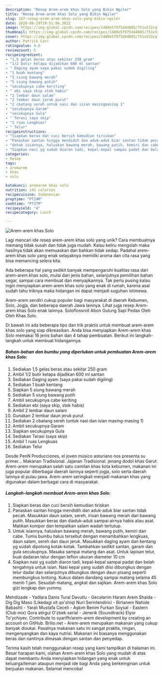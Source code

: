 ```yaml
---
description: "Resep Arem-arem khas Solo yang Bikin Ngiler"
title: "Resep Arem-arem khas Solo yang Bikin Ngiler"
slug: 187-resep-arem-arem-khas-solo-yang-bikin-ngiler
date: 2020-08-29T19:51:06.382Z
image: https://img-global.cpcdn.com/recipes/1480e5f975d44885/751x532cq70/arem-arem-khas-solo-foto-resep-utama.jpg
thumbnail: https://img-global.cpcdn.com/recipes/1480e5f975d44885/751x532cq70/arem-arem-khas-solo-foto-resep-utama.jpg
cover: https://img-global.cpcdn.com/recipes/1480e5f975d44885/751x532cq70/arem-arem-khas-solo-foto-resep-utama.jpg
author: Patrick Carr
ratingvalue: 4.6
reviewcount: 5
recipeingredient:
- "1,5 gelas beras atau sekitar 250 gram"
- "1/2 butir kelapa dijadikan 600 ml santan"
- " Daging ayam saya pakai sudah digiling"
- "1 buah kentang"
- "5 siung bawang merah"
- "5 siung bawang putih"
- "secukupnya cabe keriting"
- " ebi saya skip stok habis"
- "2 lembar daun salam"
- "2 lembar daun jeruk purut"
- "2 cbatang sereh untuk nasi dan isian masingmasing 1"
- "secukupnya Garam"
- "secukupnya Gula"
- " Terasi saya skip"
- "1 ruas Lengkuas"
- " Telur"
recipeinstructions:
- "Siapkan beras dan cuci bersih kemudian tiriskan"
- "Panaskan santan hingga mendidih dan aduk-aduk biar santan tidak pecah. Masukkan daun salam, sereh, irisan bawang merah dan bawang putih. Masukkan beras dan diaduk-aduk sampai airnya habis atau asat. Matikan kompor dan tempatkan salam wadah tertutup."
- "Untuk isiannya, haluskan bawang merah, bawang putih, kemiri dan cabe. Tumis bumbu halus tersebut dengan menambahkan lengkuas, daun salam, sereh dan daun jeruk. Masukkan daging ayam dan kentang yg sudah dipotong kotak-kotak. Tambahkan sedikit santan, garam dan gula secukupnya. Masaka sampai matang dan asat. Untuk lapisan telur, buat dadaran telur dengan teflon ukuran diameter 10 cm"
- "Siapkan nasi yg sudah diaron tadi, kepal-kepal sampai padat dan belah tengahnya untuk isian. Nasi kepal yang sudah diisi dibungkus dengan telur dadar dan selanjutnya dibungkus dengan daun pisang seperti membungkus lontong. Kukus dalam dandang sampai matang selama 45 menit-1 jam. Sesudah matang, angkat dan sajikan. Arem-arem khas Solo gizi lengkap dan yummy."
categories:
- Resep
tags:
- aremarem
- khas
- solo

katakunci: aremarem khas solo 
nutrition: 143 calories
recipecuisine: Indonesian
preptime: "PT24M"
cooktime: "PT37M"
recipeyield: "4"
recipecategory: Lunch

---
```



![Arem-arem khas Solo](https://img-global.cpcdn.com/recipes/1480e5f975d44885/751x532cq70/arem-arem-khas-solo-foto-resep-utama.jpg)

Lagi mencari ide resep arem-arem khas solo yang unik? Cara membuatnya memang tidak susah dan tidak juga mudah. Kalau keliru mengolah maka hasilnya tidak akan memuaskan dan bahkan tidak sedap. Padahal arem-arem khas solo yang enak selayaknya memiliki aroma dan cita rasa yang bisa memancing selera kita.

Ada beberapa hal yang sedikit banyak mempengaruhi kualitas rasa dari arem-arem khas solo, mulai dari jenis bahan, selanjutnya pemilihan bahan segar, sampai cara membuat dan menyajikannya. Tak perlu pusing kalau ingin menyiapkan arem-arem khas solo yang enak di rumah, karena asal sudah tahu triknya maka hidangan ini dapat menjadi suguhan istimewa.

Arem-arem sendiri cukup populer bagi masyarakat di daerah Kebumen, Solo, Jogja, dan beberapa daerah Jawa lainnya. Lihat juga resep Arem-arem khas Solo enak lainnya. Soloflossroll Abon Gulung Sapi Pedas Oleh Oleh Khas Solo.


Di bawah ini ada beberapa tips dan trik praktis untuk membuat arem-arem khas solo yang siap dikreasikan. Anda bisa menyiapkan Arem-arem khas Solo memakai 16 jenis bahan dan 4 tahap pembuatan. Berikut ini langkah-langkah untuk membuat hidangannya.

<!--inarticleads1-->

##### Bahan-bahan dan bumbu yang diperlukan untuk pembuatan Arem-arem khas Solo:

1. Sediakan 1,5 gelas beras atau sekitar 250 gram
1. Ambil 1/2 butir kelapa dijadikan 600 ml santan
1. Sediakan  Daging ayam (saya pakai sudah digiling)
1. Sediakan 1 buah kentang
1. Siapkan 5 siung bawang merah
1. Sediakan 5 siung bawang putih
1. Ambil secukupnya cabe keriting
1. Sediakan  ebi (saya skip, stok habis)
1. Ambil 2 lembar daun salam
1. Gunakan 2 lembar daun jeruk purut
1. Sediakan 2 cbatang sereh (untuk nasi dan isian masing-masing 1)
1. Ambil secukupnya Garam
1. Siapkan secukupnya Gula
1. Sediakan  Terasi (saya skip)
1. Ambil 1 ruas Lengkuas
1. Sediakan  Telur


Desde PenN Producciones, el joven músico asturiano nos presenta su primer… Makanan Tradisional. Jajanan Tradisional. jenang dodol khas Garut. Arem-arem merupakan salah satu camilan khas kota kebumen, makanan ini juga popular diberbagai daerah lainnya seperti jogja, solo serta daerah lainnya di pulau jawa. Arem-arem seringkali menjadi makanan khas yang digunakan dalam berbagai cara di masyarakat. 

<!--inarticleads2-->

##### Langkah-langkah membuat Arem-arem khas Solo:

1. Siapkan beras dan cuci bersih kemudian tiriskan
1. Panaskan santan hingga mendidih dan aduk-aduk biar santan tidak pecah. Masukkan daun salam, sereh, irisan bawang merah dan bawang putih. Masukkan beras dan diaduk-aduk sampai airnya habis atau asat. Matikan kompor dan tempatkan salam wadah tertutup.
1. Untuk isiannya, haluskan bawang merah, bawang putih, kemiri dan cabe. Tumis bumbu halus tersebut dengan menambahkan lengkuas, daun salam, sereh dan daun jeruk. Masukkan daging ayam dan kentang yg sudah dipotong kotak-kotak. Tambahkan sedikit santan, garam dan gula secukupnya. Masaka sampai matang dan asat. Untuk lapisan telur, buat dadaran telur dengan teflon ukuran diameter 10 cm
1. Siapkan nasi yg sudah diaron tadi, kepal-kepal sampai padat dan belah tengahnya untuk isian. Nasi kepal yang sudah diisi dibungkus dengan telur dadar dan selanjutnya dibungkus dengan daun pisang seperti membungkus lontong. Kukus dalam dandang sampai matang selama 45 menit-1 jam. Sesudah matang, angkat dan sajikan. Arem-arem khas Solo gizi lengkap dan yummy.


Mehdizade - Yadlara Danis Tural Davutlu - Gecələrim Haram Arem Shaida - Dig Dig Maso (Likedagi xit qo&#39;shiq) Nuri Serinlendirici - Birtanem Nahide Babashli - Yaralı Mustafa Ceceli - Aşkım Benim Furkan Soysal - Eastern (Club mix) Qora atirgul O&#39;zbek serial - Jenerik (Soundtrack) Elyor To&#39;ychiyev. Contribute to syarifh/arem-arem development by creating an account on GitHub. Brilio.net - Arem-arem merupakan makanan yang cukup banyak disukai. Pasalnya makanan satu ini sangat praktis, ringan, mengenyangkan dan kaya nutrisi. Makanan ini biasanya menggunakan beras dan nantinya dimasak dengan santan dan penyedap. 

Terima kasih telah menggunakan resep yang kami tampilkan di halaman ini. Besar harapan kami, olahan Arem-arem khas Solo yang mudah di atas dapat membantu Anda menyiapkan hidangan yang enak untuk keluarga/teman ataupun menjadi ide bagi Anda yang berkeinginan untuk berjualan makanan. Selamat mencoba!
